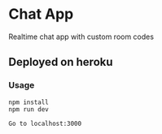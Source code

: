 # Chat App
Realtime chat app with custom room codes

## Deployed on heroku


### Usage
```
npm install
npm run dev

Go to localhost:3000
```